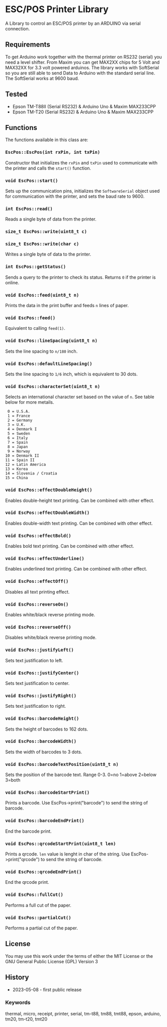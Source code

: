 # ESC/POS Printer Library

A Library to control an ESC/POS printer by an ARDUINO via serial connection.

## Requirements

To get Arduino work together with the thermal printer on RS232 (serial) you need a level shifter. From Maxim you can get MAX2XX chips for 5 Volt and MAX32XX for 3.3 volt powered arduinos. The library works with SoftSerial so you are still able to send Data to Arduino with the standard serial line. The SoftSerial works at 9600 baud.

## Tested

- Epson TM-T88II (Serial RS232) & Arduino Uno & Maxim MAX233CPP
- Epson TM-T20 (Serial RS232) & Arduino Uno & Maxim MAX233CPP

## Functions

The functions available in this class are:

### `EscPos::EscPos(int rxPin, int txPin)`

Constructor that initializes the `rxPin` and `txPin` used to communicate with the printer and calls the `start()` function.

### `void EscPos::start()`

Sets up the communication pins, initializes the `SoftwareSerial` object used for communication with the printer, and sets the baud rate to 9600.

### `int EscPos::read()`

Reads a single byte of data from the printer.

### `size_t EscPos::write(uint8_t c)`
### `size_t EscPos::write(char c)`

Writes a single byte of data to the printer.

### `int EscPos::getStatus()`

Sends a query to the printer to check its status. Returns `0` if the printer is online.

### `void EscPos::feed(uint8_t n)`

Prints the data in the print buffer and feeds `n` lines of paper.

### `void EscPos::feed()`

Equivalent to calling `feed(1)`.

### `void EscPos::lineSpacing(uint8_t n)`

Sets the line spacing to `n/180` inch.

### `void EscPos::defaultLineSpacing()`

Sets the line spacing to `1/6` inch, which is equivalent to 30 dots.

### `void EscPos::characterSet(uint8_t n)`

Selects an international character set based on the value of `n`. See table below for more metails.

```
 0 = U.S.A.
 1 = France
 2 = Germany
 3 = U.K.
 4 = Denmark I
 5 = Sweden
 6 = Italy
 7 = Spain
 8 = Japan
 9 = Norway
10 = Denmark II
11 = Spain II
12 = Latin America
13 = Korea
14 = Slovenia / Croatia
15 = China
```

### `void EscPos::effectDoubleHeight()`

Enables double-height text printing. Can be combined with other effect.

### `void EscPos::effectDoubleWidth()`

Enables double-width text printing. Can be combined with other effect.

### `void EscPos::effectBold()`

Enables bold text printing. Can be combined with other effect.

### `void EscPos::effectUnderline()`

Enables underlined text printing. Can be combined with other effect.

### `void EscPos::effectOff()`

Disables all text printing effect.

### `void EscPos::reverseOn()`

Enables white/black reverse printing mode.

### `void EscPos::reverseOff()`

Disables white/black reverse printing mode.

### `void EscPos::justifyLeft()`

Sets text justification to left.

### `void EscPos::justifyCenter()`

Sets text justification to center.

### `void EscPos::justifyRight()`

Sets text justification to right.

### `void EscPos::barcodeHeight()`

Sets the height of barcodes to 162 dots.

### `void EscPos::barcodeWidth()`

Sets the width of barcodes to 3 dots.

### `void EscPos::barcodeTextPosition(uint8_t n)`

Sets the position of the barcode text. Range 0-3. 0=no 1=above 2=below 3=both

### `void EscPos::barcodeStartPrint()`

Prints a barcode. Use EscPos->print("barcode") to send the string of barcode.

### `void EscPos::barcodeEndPrint()`

End the barcode print.

### `void EscPos::qrcodeStartPrint(uint8_t len)`

Prints a qrcode. `len` value is lenght in char of the string. Use EscPos->print("qrcode") to send the string of barcode.

### `void EscPos::qrcodeEndPrint()`

End the qrcode print.

### `void EscPos::fullCut()`

Performs a full cut of the paper.

### `void EscPos::partialCut()`

Performs a partial cut of the paper.



## License

You may use this work under the terms of either the MIT License or the GNU General Public License (GPL) Version 3

## History

- 2023-05-08 - first public release

### Keywords

thermal, micro, receipt, printer, serial, tm-t88, tm88, tmt88, epson, arduino, tm20, tm-t20, tmt20
